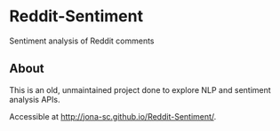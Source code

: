 # Reddit-Sentiment
Sentiment analysis of Reddit comments

## About
This is an old, unmaintained project done to explore NLP and sentiment analysis APIs.

Accessible at http://jona-sc.github.io/Reddit-Sentiment/.
